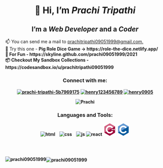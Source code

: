  <h1 align="center">👋 Hi, I’m <i>Prachi Tripathi</i></h1>
<h2 align="center"> I’m a <i>Web Developer</i> and a <i>Coder</i></h2>
 📫 You can send me a mail to <a href = "mailto: prachitripathi09051999@gmail.com">prachitripathi09051999@gmail.com.</a><br>
 🎲 Try this one - <b>Pig Role Dice Game<b> -> https://role-the-dice.netlify.app/ <br>
 🚀 For Fun - https://skyline.github.com/prachi09051999/2021 <br>
 📦 Checkout My Sandbox Collections - https://codesandbox.io/u/prachitripathi09051999
  <h3 align="center">Connect with me:</h3>
   <p align="center">
   <a href="https://www.linkedin.com/in/prachi-tripathi-5b7969175/" target="blank"><img align="center" src="https://raw.githubusercontent.com/rahuldkjain/github-profile-readme-generator/master/src/images/icons/Social/linked-in-alt.svg" alt="prachi-tripathi-5b7969175" height="30" width="40" /></a>
  <a href="https://www.hackerrank.com/henry123456789" target="blank"><img align="center" src="https://raw.githubusercontent.com/rahuldkjain/github-profile-readme-generator/master/src/images/icons/Social/hackerrank.svg" alt="henry123456789" height="30" width="40" /></a>
   <a href="https://leetcode.com/henry0905/" target="blank"><img align="center" src="https://raw.githubusercontent.com/rahuldkjain/github-profile-readme-generator/master/src/images/icons/Social/leet-code.svg" alt="henry0905" height="30" width="40" /></a>
</p>
 <p align="center"> <img src="https://komarev.com/ghpvc/?username=prachi09051999&label=Profile%20views&color=0e75b6&style=flat" alt="Prachi" /></p>
 <h3 align="center">Languages and Tools:</h3>
 <p align="center">
  <img src="https://upload.wikimedia.org/wikipedia/commons/thumb/6/61/HTML5_logo_and_wordmark.svg/2048px-HTML5_logo_and_wordmark.svg.png" alt="html" width="auto" height="40">&nbsp;&nbsp;&nbsp;
  <img src='https://upload.wikimedia.org/wikipedia/commons/thumb/d/d5/CSS3_logo_and_wordmark.svg/1200px-CSS3_logo_and_wordmark.svg.png' alt="css" width="auto" height="40">&nbsp;&nbsp;&nbsp;
  <img src='https://upload.wikimedia.org/wikipedia/commons/6/6a/JavaScript-logo.png' height='40' width='auto' alt="js">
  <img src="https://upload.wikimedia.org/wikipedia/commons/thumb/a/a7/React-icon.svg/1280px-React-icon.svg.png" alt="react" width="auto" height="40"/>
  <img src="https://raw.githubusercontent.com/devicons/devicon/master/icons/cplusplus/cplusplus-original.svg" alt="C++" width="40" height="40"/>
  <img src="https://raw.githubusercontent.com/devicons/devicon/master/icons/c/c-original.svg" alt="C" width="40" height="40"/>
<p align="center"><br><br>

<p><img align="left" src="https://github-readme-stats.vercel.app/api/top-langs?username=prachi09051999&show_icons=true&locale=en&layout=compact" alt="prachi09051999" /><img align="center" src="https://github-readme-stats.vercel.app/api?username=prachi09051999&show_icons=true&locale=en" alt="prachi09051999" /></p>
